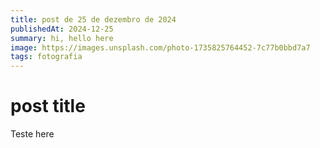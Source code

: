 ```yaml
---
title: post de 25 de dezembro de 2024
publishedAt: 2024-12-25
summary: hi, hello here
image: https://images.unsplash.com/photo-1735825764452-7c77b0bbd7a7
tags: fotografia
---
```


# post title

Teste here